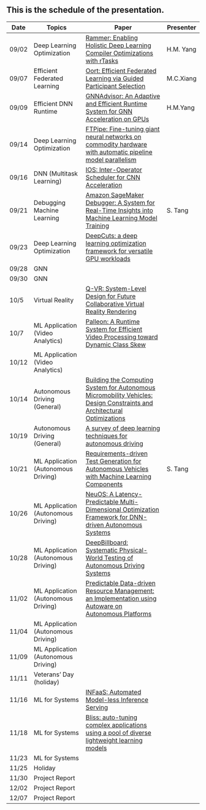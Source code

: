 ## This is the schedule of the presentation.

| Date      | Topics | Paper | Presenter | 
| ----------- | ----------- |  ----------- |   ----------- |
| 09/02   | Deep Learning Optimization   | [Rammer: Enabling Holistic Deep Learning Compiler Optimizations with rTasks](https://www.usenix.org/conference/osdi20/presentation/ma) | H.M. Yang |
| 09/07   | Efficient Federated Learning     | [Oort: Efficient Federated Learning via Guided Participant Selection](https://www.usenix.org/conference/osdi21/presentation/lai)| M.C.Xiang |
| 09/09 | Efficient DNN Runtime  | [GNNAdvisor: An Adaptive and Efficient Runtime System for GNN Acceleration on GPUs](https://www.usenix.org/conference/osdi21/presentation/wang-yuke) | H.M.Yang |
| 09/14 | Deep Learning Optimization | [FTPipe: Fine-tuning giant neural networks on commodity hardware with automatic pipeline model parallelism](https://www.usenix.org/conference/atc21/presentation/eliad) | |
| 09/16 | DNN (Multitask Learning) | [IOS: Inter-Operator Scheduler for CNN Acceleration](https://arxiv.org/pdf/2011.01302.pdf) | |
| 09/21 | Debugging Machine Learning | [Amazon SageMaker Debugger: A System for Real-Time Insights into Machine Learning Model Training](https://www.amazon.science/publications/amazon-sagemaker-debugger-a-system-for-real-time-insights-into-machine-learning-model-training)| S. Tang |
| 09/23 | Deep Learning Optimization | [DeepCuts: a deep learning optimization framework for versatile GPU workloads](https://dl.acm.org/doi/10.1145/3453483.3454038) | |
| 09/28 | GNN | | |
| 09/30 | GNN | | |
| 10/5 | Virtual Reality | [Q-VR: System-Level Design for Future Collaborative Virtual Reality Rendering](https://arxiv.org/ftp/arxiv/papers/2102/2102.13191.pdf) | |
| 10/7 | ML Application (Video Analytics) | [Palleon: A Runtime System for Efficient Video Processing toward Dynamic Class Skew](https://www.usenix.org/conference/atc21/presentation/feng-boyuan)| |
| 10/12 | ML Application (Video Analytics) | | |
| 10/14 | Autonomous Driving (General) | [Building the Computing System for Autonomous Micromobility Vehicles: Design Constraints and Architectural Optimizations](https://www.microarch.org/micro53/papers/738300b067.pdf) | |
| 10/19 | Autonomous Driving (General) | [A survey of deep learning techniques for autonomous driving](https://onlinelibrary.wiley.com/doi/epdf/10.1002/rob.21918) | |
| 10/21 | ML Application (Autonomous Driving) | [Requirements-driven Test Generation for Autonomous Vehicles with Machine Learning Components](http://tuncali.com/publications/tuncali_iv_journal.pdf) | S. Tang |
| 10/26 | ML Application (Autonomous Driving) | [NeuOS: A Latency-Predictable Multi-Dimensional Optimization Framework for DNN-driven Autonomous Systems](https://www.usenix.org/system/files/atc20-bateni.pdf)| |
| 10/28 | ML Application (Autonomous Driving) | [DeepBillboard: Systematic Physical-World Testing of Autonomous Driving Systems](https://ieeexplore.ieee.org/document/9283977) | |
| 11/02 | ML Application (Autonomous Driving) | [Predictable Data-driven Resource Management: an Implementation using Autoware on Autonomous Platforms](https://ieeexplore.ieee.org/document/9052198) |  |
| 11/04 | ML Application (Autonomous Driving)| | |
| 11/09 | ML Application (Autonomous Driving) | | |
| 11/11 | Veterans’ Day (holiday) |
| 11/16 |  ML for Systems | [INFaaS: Automated Model-less Inference Serving](https://www.usenix.org/conference/atc21/presentation/romero) | |
| 11/18 |  ML for Systems | [Bliss: auto-tuning complex applications using a pool of diverse lightweight learning models](https://dl.acm.org/doi/10.1145/3453483.3454109) | |
| 11/23 |  ML for Systems | | |
| 11/25 | Holiday |
| 11/30 | Project Report | | |
| 12/02 | Project Report | | |
| 12/07 | Project Report | | |






